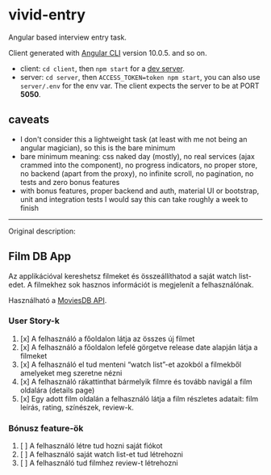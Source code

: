 # vivid-entry

Angular based interview entry task.

Client generated with [Angular CLI](https://github.com/angular/angular-cli) version 10.0.5. and so on.

- client: `cd client`, then `npm start` for a [dev server](http://localhost:4200/).
- server: `cd server`, then `ACCESS_TOKEN=token npm start`, you can also use `server/.env` for the env var.
  The client expects the server to be at PORT **5050**.

## caveats

- I don't consider this a lightweight task (at least with me not being an angular magician),
  so this is the bare minimum
- bare minimum meaning: css naked day (mostly), no real services (ajax crammed into the component),
  no progress indicators, no proper store, no backend (apart from the proxy),
  no infinite scroll, no pagination, no tests and zero bonus features
- with bonus features, proper backend and auth, material UI or bootstrap, unit and integration tests
  I would say this can take roughly a week to finish

---

Original description:

## Film DB App

Az applikációval kereshetsz filmeket és összeállíthatod a saját watch list-edet.
A filmekhez sok hasznos információt is megjelenít a felhasználónak.

Használható a [MoviesDB API](https://developers.themoviedb.org/3).

### User Story-k

1. [x] A felhasználó a főoldalon látja az összes új filmet
2. [x] A felhasználó a főoldalon lefelé görgetve release date alapján látja a filmeket
3. [x] A felhasználó el tud menteni “watch list”-et azokból a filmekből amelyeket meg szeretne nézni
4. [x] A felhasználó rákattinthat bármelyik filmre és tovább navigál a film oldalára (details page)
5. [x] Egy adott film oldalán a felhasználó látja a film részletes adatait: film leírás, rating, színészek, review-k.

### Bónusz feature-ök

1. [ ] A felhasználó létre tud hozni saját fiókot
2. [ ] A felhasználó saját watch list-et tud létrehozni
3. [ ] A felhasználó tud filmhez review-t létrehozni

